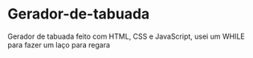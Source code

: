 # Gerador-de-tabuada
Gerador de tabuada feito com HTML, CSS e JavaScript, usei um WHILE para fazer um laço para regara
